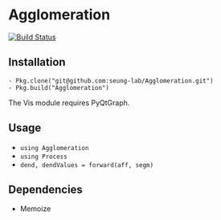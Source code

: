 # Agglomeration
[![Build Status](https://magnum.travis-ci.com/seung-lab/Agglomeration.svg?token=8Tibg9gfSDjmNTt3rpeu&branch=master)](https://magnum.travis-ci.com/seung-lab/Agglomeration)
## Installation
```
- Pkg.clone("git@github.com:seung-lab/Agglomeration.git")
- Pkg.build("Agglomeration")
```
The Vis module requires PyQtGraph.

## Usage
- `using Agglomeration`
- `using Process`
- `dend, dendValues = forward(aff, segm)`

## Dependencies
- Memoize
